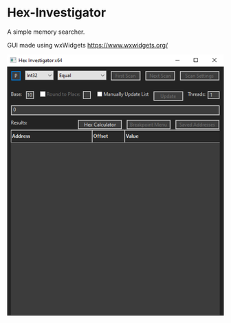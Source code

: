 # Hex-Investigator
A simple memory searcher.

GUI made using wxWidgets
https://www.wxwidgets.org/

![alt text](https://github.com/Jesso4906/Hex-Investigator/blob/main/screenshot.PNG)
